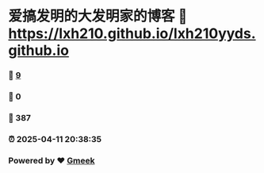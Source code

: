 # 爱搞发明的大发明家的博客 :link: https://lxh210.github.io/lxh210yyds.github.io 
### :page_facing_up: [9](https://lxh210.github.io/lxh210yyds.github.io/tag.html) 
### :speech_balloon: 0 
### :hibiscus: 387 
### :alarm_clock: 2025-04-11 20:38:35 
### Powered by :heart: [Gmeek](https://github.com/Meekdai/Gmeek)
